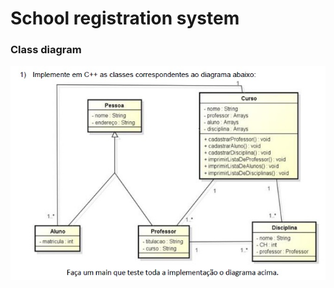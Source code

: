 # School registration system

### Class diagram

![Preview-Screens](https://github.com/fco3lho/school-registration-system/blob/main/Activity.jpg)
